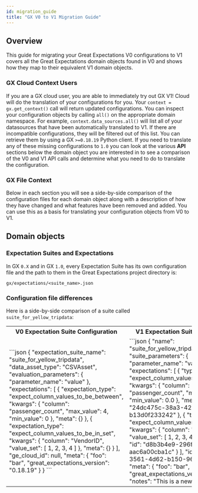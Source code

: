```yaml
---
id: migration_guide
title: "GX V0 to V1 Migration Guide"
---
```


## Overview
This guide for migrating your Great Expectations V0 configurations to V1 covers all the Great Expectations domain objects found in V0 and shows how they map to their equivalent V1 domain objects.

### GX Cloud Context Users
If you are a GX cloud user, you are able to immediately try out GX V1! Cloud will do the translation of your configurations for you. Your `context = gx.get_context()` call will return updated configurations. You can inspect your configuration objects by calling `all()` on the appropriate domain namespace. For example, `context.data_sources.all()` will list all of your datasources that have been automatically translated to V1. If there are incompatible configurations, they will be filtered out of this list. You can retrieve them by using a GX `>=0.18.19` Python client. If you need to translate any of these missing configurations to `1.0` you can look at the various **API** sections below the domain object you are interested in to see a comparison of the V0 and V1 API calls and determine what you need to do to translate the configuration.

### GX File Context 
Below in each section you will see a side-by-side comparison of the configuration files for each domain object along with a description of how they have changed and what features have been removed and added. You can use this as a basis for translating your configuration objects from V0 to V1.

## Domain objects

### Expectation Suites and Expectations
In GX `0.X` and in GX `1.0`, every Expectation Suite has its own configuration file and the path to them in the Great Expectations project directory is:

`gx/expectations/<suite_name>.json`

### Configuration file differences

Here is a side-by-side comparison of a suite called `suite_for_yellow_tripdata`:

<table>
    <tr>
        <th>V0 Expectation Suite Configuration</th>
        <th>V1 Expectation Suite Configuration</th>
    </tr>
    <tr>
        <td>
        ```json
            {
  "expectation_suite_name": "suite_for_yellow_tripdata",
  "data_asset_type": "CSVAsset",
  "evaluation_parameters": {
    "parameter_name": "value"
  },
  "expectations": [
    {
      "expectation_type": "expect_column_values_to_be_between",
      "kwargs": {
        "column": "passenger_count",
        "max_value": 4,
        "min_value": 0
      },
      "meta": {}
    },
    {
      "expectation_type": "expect_column_values_to_be_in_set",
      "kwargs": {
        "column": "VendorID",
        "value_set": [
          1,
          2,
          3,
          4
        ]
      },
      "meta": {}
    }
  ],
  "ge_cloud_id": null,
  "meta": {
    "foo": "bar",
    "great_expectations_version": "0.18.19"
  }
}              
        ```
        </td>
        <td>
        ```json
        {
  "name": "suite_for_yellow_tripdata",
  "suite_parameters": {
    "parameter_name": "value"
  },
  "expectations": [
    {
      "type": "expect_column_values_to_be_between",
      "kwargs": {
        "column": "passenger_count",
        "max_value": 4.0,
        "min_value": 0.0
      },
      "meta": {},
      "id": "24dc475c-38a3-4234-ab47-b13d0f233242"
    },
    {
      "type": "expect_column_values_to_be_in_set",
      "kwargs": {
        "column": "VendorID",
        "value_set": [
          1,
          2,
          3,
          4
        ]
      },
      "meta": {},
      "id": "d8b3b4e9-296f-4dd5-bd29-aac6a00cba1c"
    }
  ],
  "id": "77373d6f-3561-4d62-b150-96c36dccbe55",
  "meta": {
    "foo": "bar",
    "great_expectations_version": "1.0.0"
  },
  "notes": "This is a new field."
}            
        ```
        </td>
    </tr>
</table>